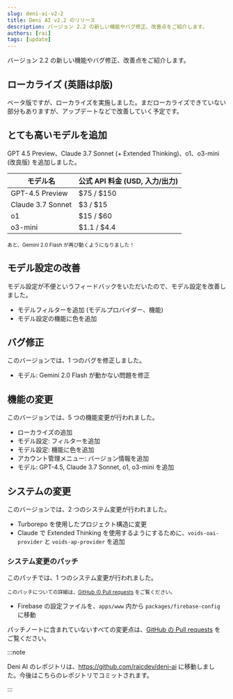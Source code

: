 ```yaml
---
slug: deni-ai-v2-2
title: Deni AI v2.2 のリリース
description: バージョン 2.2 の新しい機能やバグ修正、改善点をご紹介します。
authors: [rai]
tags: [update]
---
```


バージョン 2.2 の新しい機能やバグ修正、改善点をご紹介します。

<!--truncate-->

## ローカライズ (英語はβ版)

ベータ版ですが、ローカライズを実施しました。まだローカライズできていない部分もありますが、アップデートなどで改善していく予定です。

## とても高いモデルを追加

GPT 4.5 Preview、Claude 3.7 Sonnet (+ Extended Thinking)、o1、o3-mini (改良版) を追加しました。

| モデル名          | 公式 API 料金 (USD, 入力/出力) |
| ----------------- | --------------------- |
| GPT-4.5 Preview   | $75 / $150            |
| Claude 3.7 Sonnet | $3 / $15              |
| o1                | $15 / $60             |
| o3-mini           | $1.1 / $4.4           |

<small>あと、Gemini 2.0 Flash が再び動くようになりました！</small>

## モデル設定の改善

モデル設定が不便というフィードバックをいただいたので、モデル設定を改善しました。

- モデルフィルターを追加 (モデルプロバイダー、機能)
- モデル設定の機能に色を追加

## バグ修正

このバージョンでは、1 つのバグを修正しました。

- モデル: Gemini 2.0 Flash が動かない問題を修正

## 機能の変更

このバージョンでは、5 つの機能変更が行われました。

- ローカライズの追加
- モデル設定: フィルターを追加
- モデル設定: 機能に色を追加
- アカウント管理メニュー: バージョン情報を追加
- モデル: GPT-4.5, Claude 3.7 Sonnet, o1, o3-mini を追加

## システムの変更

このバージョンでは、2 つのシステム変更が行われました。

- Turborepo を使用したプロジェクト構造に変更
- Claude で Extended Thinking を使用するようにするために、`voids-oai-provider` と `voids-ap-provider` を追加

### システム変更のパッチ

このパッチでは、1 つのシステム変更が行われました。

<small>このパッチについての詳細は、[GitHub の Pull requests](https://github.com/raicdev/deni-ai/pull/2) をご覧ください。</small>

- Firebase の設定ファイルを、`apps/www` 内から `packages/firebase-config` に移動

パッチノートに含まれていないすべての変更点は、[GitHub の Pull requests](https://github.com/raicdev/deni-ai/pull/1) をご覧ください。

:::note

Deni AI のレポジトリは、https://github.com/raicdev/deni-ai に移動しました。今後はこちらのレポジトリでコミットされます。

:::